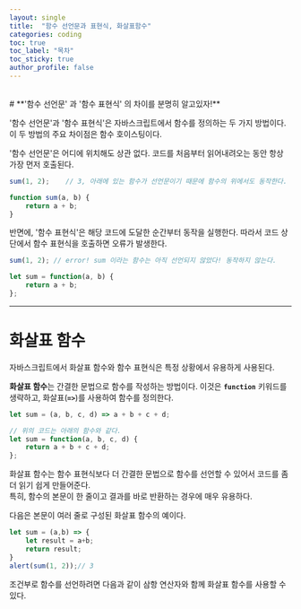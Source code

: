 ```yaml
---
layout: single
title:  "함수 선언문과 표현식, 화살표함수"
categories: coding
toc: true
toc_label: "목차"
toc_sticky: true
author_profile: false
---
```

<br />
# **'함수 선언문' 과 '함수 표현식' 의 차이를 분명히 알고있자!**

'함수 선언문'과 '함수 표현식'은 자바스크립트에서 함수를 정의하는 두 가지 방법이다. 이 두 방법의 주요 차이점은 함수 호이스팅이다.

'함수 선언문'은 어디에 위치해도 상관 없다. 코드를 처음부터 읽어내려오는 동안 항상 가장 먼저 호출된다.

```jsx
sum(1, 2);    // 3, 아래에 있는 함수가 선언문이기 때문에 함수의 위에서도 동작한다.

function sum(a, b) {
    return a + b;
}
```

반면에, '함수 표현식'은 해당 코드에 도달한 순간부터 동작을 실행한다. 따라서 코드 상단에서 함수 표현식을 호출하면 오류가 발생한다.

```jsx
sum(1, 2); // error! sum 이라는 함수는 아직 선언되지 않았다! 동작하지 않는다.

let sum = function(a, b) {
    return a + b;
};
```

---

# **화살표 함수**

자바스크립트에서 화살표 함수와 함수 표현식은 특정 상황에서 유용하게 사용된다.

**화살표 함수**는 간결한 문법으로 함수를 작성하는 방법이다. 이것은 **`function`** 키워드를 생략하고, 화살표(**`=>`**)를 사용하여 함수를 정의한다.

```jsx
let sum = (a, b, c, d) => a + b + c + d;

// 위의 코드는 아래의 함수와 같다.
let sum = function(a, b, c, d) {
	return a + b + c + d;
};
```

화살표 함수는 함수 표현식보다 더 간결한 문법으로 함수를 선언할 수 있어서 코드를 좀 더 읽기 쉽게 만들어준다. 
<br />
특히, 함수의 본문이 한 줄이고 결과를 바로 반환하는 경우에 매우 유용하다.

다음은 본문이 여러 줄로 구성된 화살표 함수의 예이다.

```jsx
let sum = (a,b) => {
	let result = a+b;
    return result;
}
alert(sum(1, 2));// 3
```

조건부로 함수를 선언하려면 다음과 같이 삼항 연산자와 함께 화살표 함수를 사용할 수 있다.